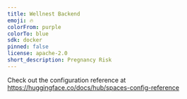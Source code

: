 ```yaml
---
title: Wellnest Backend
emoji: 🔥
colorFrom: purple
colorTo: blue
sdk: docker
pinned: false
license: apache-2.0
short_description: Pregnancy Risk
---
```


Check out the configuration reference at https://huggingface.co/docs/hub/spaces-config-reference
